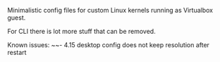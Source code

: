 Minimalistic config files for custom Linux kernels running as Virtualbox guest.


For CLI there is lot more stuff that can be removed.

Known issues:
~~- 4.15 desktop config does not keep resolution after restart
